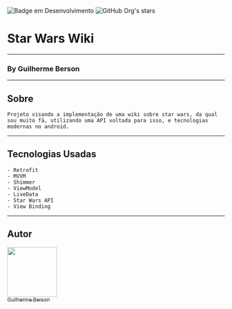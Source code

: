 ![Badge em Desenvolvimento](http://img.shields.io/static/v1?label=STATUS&message=EM%20DESENVOLVIMENTO&color=GREEN&style=for-the-badge)
![GitHub Org's stars](https://img.shields.io/github/stars/bersoncrios/StarWarsFans)

# Star Wars Wiki
---
### By Guilherme Berson
---
## Sobre
    Projeto visando a implementação de uma wiki sobre star wars, da qual sou muito fã, utilizando uma API voltada para isso, e tecnologias modernas no android.
---

## Tecnologias Usadas

    - Retrofit
    - MVVM
    - Shimmer
    - ViewModel
    - LiveData
    - Star Wars API
    - View Binding
    
---
## Autor

[<img src="https://avatars.githubusercontent.com/u/17513306?s=96&v=4" width=115><br><sub>Guilherme Berson</sub>](https://github.com/bersoncrios) 